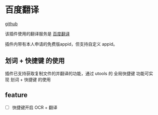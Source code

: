 # 百度翻译

[github](https://github.com/eliot-ye/utools-baidufanyi)

该插件使用的翻译服务是 [百度翻译](https://fanyi-api.baidu.com/)

插件内带有本人申请的免费版appid，但支持自定义 appid。

## 划词 + 快捷键 的使用

插件已支持获取复制文件的并翻译的功能，通过 utools 的 全局快捷键 功能可实现 划词 + 快捷键 的使用

## feature

- [ ] 快捷键开启 OCR + 翻译
